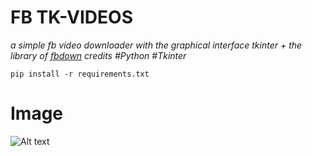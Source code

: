 # FB TK-VIDEOS
 _a simple fb video downloader with the graphical interface tkinter + the library of  [fbdown](https://github.com/tbhaxor/fbdown) credits  #Python #Tkinter_

```
pip install -r requirements.txt
```


# Image
![Alt text](https://i.imgur.com/CCO0zMm.png)

